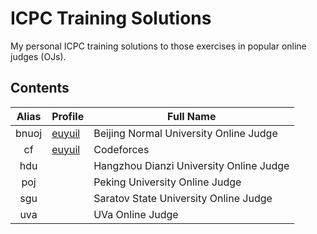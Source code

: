 ICPC Training Solutions
=======================

My personal ICPC training solutions to those exercises in popular online
judges (OJs).

Contents
--------

 Alias | Profile                                                       | Full Name
:-----:|---------------------------------------------------------------|-----------------------------------------
 bnuoj | [euyuil](http://www.bnuoj.com/bnuoj/userinfo.php?name=euyuil) | Beijing Normal University Online Judge
  cf   | [euyuil](http://codeforces.com/profile/euyuil)                | Codeforces
  hdu  |                                                               | Hangzhou Dianzi University Online Judge
  poj  |                                                               | Peking University Online Judge
  sgu  |                                                               | Saratov State University Online Judge
  uva  |                                                               | UVa Online Judge
